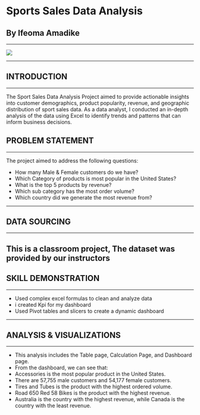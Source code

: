 # Sports Sales Data Analysis
## By Ifeoma Amadike
---
![](Images/sports_sale_logo.png)

---
## INTRODUCTION
---
The Sport Sales Data Analysis Project aimed to provide actionable insights into customer demographics, product popularity, revenue, and geographic distribution of sport sales data. As a data analyst, I conducted an in-depth analysis of the data using Excel to identify trends and patterns that can inform business decisions.

## PROBLEM STATEMENT
---
The project aimed to address the following questions:
* How many Male & Female customers do we have?
* Which Category of products is most popular in the United States?
* What is the top 5 products by revenue?
* Which sub category has the most order volume?
* Which country did we generate the most revenue from?
---
## DATA SOURCING
---

This is a classroom project, The dataset was provided by our instructors
----

## SKILL DEMONSTRATION
---
* Used complex excel formulas to clean and analyze data
* i created Kpi for my dashboard
* Used Pivot tables and slicers to create a dynamic dashboard
---
## ANALYSIS & VISUALIZATIONS
---
* This analysis includes the Table page, Calculation Page, and Dashboard page.
* From the dashboard, we can see that:
* Accessories is the most popular product in the United States.
* There are 57,755 male customers and 54,177 female customers.
* Tires and Tubes is the product with the highest ordered volume.
* Road 650 Red 58 Bikes is the product with the highest revenue.
* Australia is the country with the highest revenue, while Canada is the country with the least revenue.

